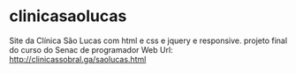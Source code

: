 # clinicasaolucas
Site da Clínica São Lucas com html e css e jquery e responsive.
projeto final do curso do Senac de programador Web
Url: http://clinicassobral.ga/saolucas.html
